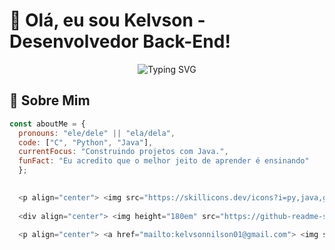 # 👋 Olá, eu sou Kelvson - Desenvolvedor Back-End!

<div align="center">
  <img src="https://readme-typing-svg.demolab.com?font=Fira+Code&pause=1000&color=5C7AFF&width=435&lines=Desenvolvedor+Full-Stack;Apaixonado+por+Tecnologia;Sempre+aprendendo+coisas+novas" alt="Typing SVG" />
</div>

## 🚀 Sobre Mim

```javascript
const aboutMe = {
  pronouns: "ele/dele" || "ela/dela",
  code: ["C", "Python", "Java"],
  currentFocus: "Construindo projetos com Java.",
  funFact: "Eu acredito que o melhor jeito de aprender é ensinando"
  };

  
  <p align="center"> <img src="https://skillicons.dev/icons?i=py,java,git,github,vscode&perline=8" /> </p>
  
  <div align="center"> <img height="180em" src="https://github-readme-stats.vercel.app/api?username=kelvsonnilsonn&show_icons=true&theme=dracula&include_all_commits=true&count_private=true"/> <img height="180em" src="https://github-readme-stats.vercel.app/api/top-langs/?username=kelvsonnilsonn&layout=compact&langs_count=7&theme=dracula"/> </div>
  
  <p align="center"> <a href="mailto:kelvsonnilson01@gmail.com"> <img src="https://img.shields.io/badge/Gmail-D14836?style=for-the-badge&logo=gmail&logoColor=white" /> </a> </p><div align="center"> <img src="https://komarev.com/ghpvc/?username=kelvsonnilsonn&label=Profile%20views&color=0e75b6&style=flat" alt="kelvsonnilsonn" /> </div> ```
